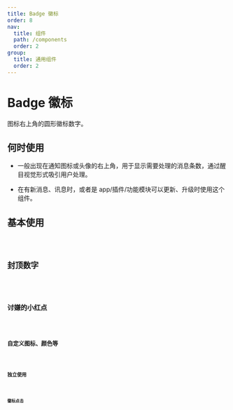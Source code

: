 ```yaml
---
title: Badge 徽标
order: 8
nav:
  title: 组件
  path: /components
  order: 2
group:
  title: 通用组件
  order: 2
---
```


# Badge 徽标

图标右上角的圆形徽标数字。

## 何时使用

- 一般出现在通知图标或头像的右上角，用于显示需要处理的消息条数，通过醒目视觉形式吸引用户处理。

- 在有新消息、讯息时，或者是 app/插件/功能模块可以更新、升级时使用这个组件。

## 基本使用

<code src="./demos/index1.tsx" title="基本使用" desc="简单的徽章展示，当 count 为 0 时，默认不显示，但是可以使用 showZero 修改为显示" />

## 封顶数字

<code src="./demos/index2.tsx" title="封顶数字" desc="超过`overflowCount`的数值，会显示`${overflowCount}+`，`overflowCount`默认值为`99`。" />

## 讨嫌的小红点

<code src="./demos/index3.tsx" title="讨嫌的小红点" desc="没有具体的数字，仅展示小红点。" />

## 自定义图标、颜色等

<code src="./demos/index4.tsx" title="自定义图标、颜色等 " desc="通过 `content` 属性可以自定义徽标的内容，自定义内容不包含任何色彩样式，完全由使用者自己定义。" />

## 独立使用

<code src="./demos/index5.tsx" title="独立使用 " desc="不包裹任何元素即独立使用，可自定样式展示。" />

## 徽标点击

<code src="./demos/index6.tsx" title="徽标点击 " desc="通过点击事件可以让徽标做更多的动作" />

<API />
